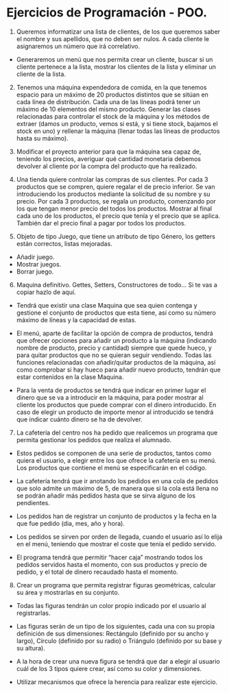 # Ejercicios de Programación - POO.
1. Queremos informatizar una lista de clientes, de los que queremos saber el nombre y sus apellidos, que no deben ser nulos. A cada cliente le asignaremos un número que irá correlativo.
- Generaremos un menú que nos permita crear un cliente, buscar si un cliente pertenece a la lista, mostrar los clientes de la lista y eliminar un cliente de la lista.

2. Tenemos una máquina expendedora de comida, en la que tenemos espacio para un máximo de 20 productos distintos que se sitúan en cada línea de distribución. Cada una de las líneas podrá tener un máximo de 10 elementos del mismo producto. Generar las clases relacionadas para controlar el stock de la máquina y los métodos de extraer (damos un producto, vemos si está, y si tiene stock, bajamos el stock en uno) y rellenar la máquina (llenar todas las líneas de productos hasta su máximo). 

3. Modificar el proyecto anterior para que la máquina sea capaz de, teniendo los precios, averiguar qué cantidad monetaria debemos devolver al cliente por la compra del producto que ha realizado.

4. Una tienda quiere controlar las compras de sus clientes. Por cada 3 productos que se compren, quiere regalar el de precio inferior. Se van introduciendo los productos mediante la solicitud de su nombre y su precio. Por cada 3 productos, se regala un producto, comenzando por los que tengan menor precio del todos los productos. Mostrar al final cada uno de los productos, el precio que tenía y el precio que se aplica. También dar el precio final a pagar por todos los productos.

5. Objeto de tipo Juego, que tiene un atributo de tipo Género, los getters están correctos, listas mejoradas.
- Añadir juego.
- Mostrar juegos.
- Borrar juego.

6. Maquina definitivo. Gettes, Setters, Constructores de todo... Si te vas a copiar hazlo de aquí.

- Tendrá que existir una clase Maquina que sea quien contenga y gestione el conjunto de productos que esta tiene, así como su número máximo de líneas y la capacidad de estas.

- El menú, aparte de facilitar la opción de compra de productos, tendrá que ofrecer opciones para añadir un producto a la máquina (indicando nombre de producto, precio y cantidad) siempre que quede hueco, y para quitar productos que no se quieran seguir vendiendo. Todas las funciones relacionadas con añadir/quitar productos de la máquina, así como comprobar si hay hueco para añadir nuevo producto, tendrán que estar contenidos en la clase Maquina.

- Para la venta de productos se tendrá que indicar en primer lugar el dinero que se va a introducir en la máquina, para poder mostrar al cliente los productos que puede comprar con el dinero introducido. En caso de elegir un producto de importe menor al introducido se tendrá que indicar cuánto dinero se ha de devolver. 

7. La cafetería del centro nos ha pedido que realicemos un programa que permita gestionar los pedidos que realiza el alumnado. 

- Estos pedidos se componen de una serie de productos, tantos como quiera el usuario, a elegir entre los que ofrece la cafetería en su menú. Los productos que contiene el menú se especificarán en el código. 

- La cafetería tendrá que ir anotando los pedidos en una cola de pedidos que solo admite un máximo de 5, de manera que si la cola está llena no se podrán añadir más pedidos hasta que se sirva alguno de los pendientes. 

- Los pedidos han de registrar un conjunto de productos y la fecha en la que fue pedido (dia, mes, año y hora).

- Los pedidos se sirven por orden de llegada, cuando el usuario así lo elija en el menú, teniendo que mostrar el coste que tenía el pedido servido. 

- El programa tendrá que permitir “hacer caja” mostrando todos los pedidos servidos hasta el momento, con sus productos y precio de pedido, y el total de dinero recaudado hasta el momento.

8. Crear un programa que permita registrar figuras geométricas, calcular su área y mostrarlas en su conjunto. 

- Todas las figuras tendrán un color propio indicado por el usuario al registrarlas. 

- Las figuras serán de un tipo de los siguientes, cada una con su propia definición de sus dimensiones: Rectángulo (definido por su ancho y largo), Círculo (definido por su radio) o Triángulo (definido por su base y su altura).

- A la hora de crear una nueva figura se tendrá que dar a elegir al usuario cuál de los 3 tipos quiere crear, así como su color y dimensiones.

- Utilizar mecanismos que ofrece la herencia para realizar este ejercicio.
